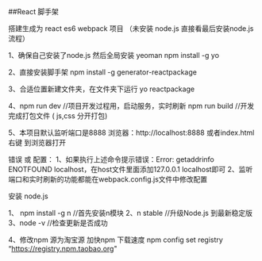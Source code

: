 ##React 脚手架

搭建生成为 react  es6 webpack 项目
（未安装 node.js 直接看最后安装node.js 流程）

1、确保自己安装了node.js 然后全局安装 yeoman
    npm install -g yo

2、直接安装脚手架
    npm install -g generator-reactpackage

3、合适位置新建文件夹，在文件夹下运行
    yo reactpackage

4、npm run dev //项目开发过程用，启动服务，实时刷新
    npm run build //开发完成打包文件 ( js,css 分开打包)

5、本项目默认监听端口是8888 浏览器：http://localhost:8888 或者index.html 右键 到浏览器打开



错误 或 配置：
1、如果执行上述命令提示错误：Error: getaddrinfo ENOTFOUND localhost，在host文件里面添加127.0.0.1 localhost即可
2、监听端口和实时刷新的功能都能在webpack.config.js文件中修改配置

安装 node.js

1、 npm install -g n //首先安装n模块
2、n stable //升级Node.js 到最新稳定版
3、node -v //检查更新是否成功

4、修改npm 源为淘宝源 加快npm 下载速度 
    npm config set registry “https://registry.npm.taobao.org"
